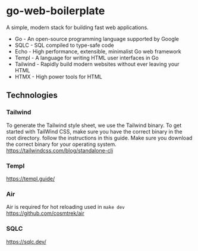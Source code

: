 # go-web-boilerplate
A simple, modern stack for building fast web applications.

* Go - An open-source programming language supported by Google
* SQLC - SQL compiled to type-safe code
* Echo - High performance, extensible, minimalist Go web framework
* Templ - A language for writing HTML user interfaces in Go
* Tailwind - Rapidly build modern websites without ever leaving your HTML
* HTMX - High power tools for HTML

## Technologies
### Tailwind
To generate the Tailwind style sheet, we use the Tailwind binary. To get started with TailWind CSS, make sure you have the correct binary in the root directory. follow the instructions in this guide. Make sure you download the correct binary for your operating system.
https://tailwindcss.com/blog/standalone-cli

### Templ
https://templ.guide/

### Air
Air is required for hot reloading used in ```make dev```
https://github.com/cosmtrek/air

### SQLC
https://sqlc.dev/
